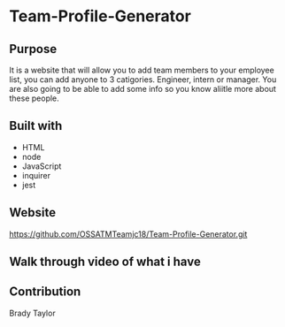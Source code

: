 # Team-Profile-Generator


## Purpose
It is a website that will allow you to add team members to your employee list, you can add anyone to 3 catigories. Engineer, intern or manager. You are also going to be able to add some info so you know aliitle more about these people.

## Built with

* HTML
* node
* JavaScript
* inquirer
* jest

## Website
https://github.com/OSSATMTeamjc18/Team-Profile-Generator.git

## Walk through video of what i have



## Contribution 
Brady Taylor

